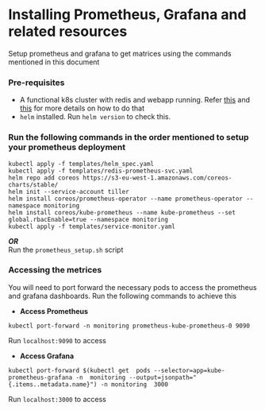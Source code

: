 # Installing Prometheus, Grafana and related resources
Setup prometheus and grafana to get matrices using the commands mentioned in this document

### Pre-requisites
- A functional k8s cluster with redis and webapp running. Refer [this](https://github.com/adityarkelkar/csye7374-fall2018/tree/assignment4/redis/README.md) and [this](https://github.com/adityarkelkar/csye7374-fall2018/blob/assignment4/webapp/README.md) for more details on how to do that
- `helm` installed. Run `helm version` to check this.

### Run the following commands in the order mentioned to setup your prometheus deployment
```
kubectl apply -f templates/helm_spec.yaml  
kubectl apply -f templates/redis-prometheus-svc.yaml  
helm repo add coreos https://s3-eu-west-1.amazonaws.com/coreos-charts/stable/  
helm init --service-account tiller  
helm install coreos/prometheus-operator --name prometheus-operator --namespace monitoring  
helm install coreos/kube-prometheus --name kube-prometheus --set global.rbacEnable=true --namespace monitoring  
kubectl apply -f templates/service-monitor.yaml  
``` 
***OR***  
Run the `prometheus_setup.sh` script  

### Accessing the metrices
You will need to port forward the necessary pods to access the prometheus and grafana dashboards. Run the following commands to achieve this  
- **Access Prometheus**  
```
kubectl port-forward -n monitoring prometheus-kube-prometheus-0 9090
```
Run `localhost:9090` to access  
- **Access Grafana**  
```
kubectl port-forward $(kubectl get  pods --selector=app=kube-prometheus-grafana -n  monitoring --output=jsonpath="{.items..metadata.name}") -n monitoring  3000
```
Run `localhost:3000` to access
